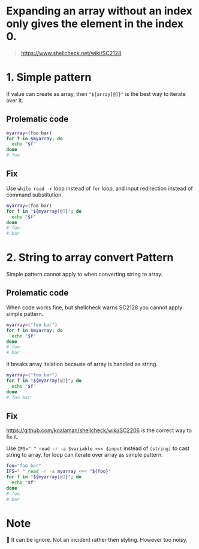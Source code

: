 # Expanding an array without an index only gives the element in the index 0.

> https://www.shellcheck.net/wiki/SC2128

# 1. Simple pattern

If value can create as array, then `"${array[@]}"` is the best way to iterate over it.

## Prolematic code

```sh
myarray=(foo bar)
for f in $myarray; do
  echo "$f"
done
# foo
```

## Fix

Use `while read -r` loop instead of `for` loop, and input redirection instead of command substitution.

```sh
myarray=(foo bar)
for f in "${myarray[@]}"; do
  echo "$f"
done
# foo
# bar
```

# 2. String to array convert Pattern

Simple pattern cannot apply to when converting string to array.

## Prolematic code

When code works fine, but shellcheck warns SC2128 you cannot apply simple pattern.

```sh
myarray=("foo bar")
for f in $myarray; do
  echo "$f"
done
# foo
# bar
```

It breaks array itelation because of array is handled as string.

```sh
myarray=("foo bar")
for f in "${myarray[@]}"; do
  echo "$f"
done
# foo bar
```

## Fix

https://github.com/koalaman/shellcheck/wiki/SC2206 is the correct way to fix it.

Use `IFS=" " read -r -a $variable <<< $input` instead of `(string)` to cast string to array. for loop can iterate over array as simple pattern.

```sh
foo="foo bar"
IFS=" " read -r -a myarray <<< "${foo}"
for f in "${myarray[@]}"; do
  echo "$f"
done
# foo
# bar
```

# Note

🐰 It can be ignore. Not an incident rather then styling. However too noisy.
